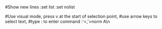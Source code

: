 #Show new lines 
:set list
:set nolist

#Use visual mode, press v at the start of selection point,
#use arrow keys to select text,
#type : to enter command
:'<,'>norm A\n


